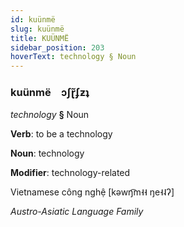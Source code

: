 ```yaml
---
id: kuünmë
slug: kuünmë
title: KUÜNMË
sidebar_position: 203
hoverText: technology § Noun
---
```


### kuünmë&emsp;<span kind="abugida">ɔʃɽ̃ʄƶʇ</span>

*technology* **§** Noun

**Verb**: to be a technology

**Noun**: technology

**Modifier**: technology-related

Vietnamese công nghệ [kəwŋ͡m˧˧ ŋe˧˨ʔ]

*Austro-Asiatic Language Family*